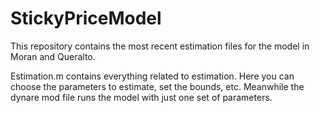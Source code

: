 # StickyPriceModel

This repository contains the most recent estimation files for the model in Moran and Queralto. 

Estimation.m contains everything related to estimation. Here you can choose the parameters to estimate, set the bounds, etc. Meanwhile the dynare mod file runs the model with just one set of parameters.
